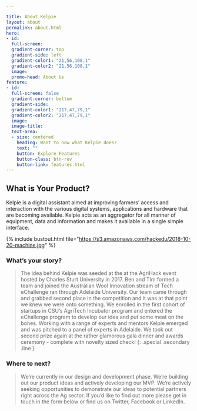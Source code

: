 ```yaml
---

title: About Kelpie
layout: about
permalink: about.html
hero:
- id:
  full-screen:
  gradient-corner: top
  gradient-side: left
  gradient-color1: "21,56,108,1"
  gradient-color2: "21,56,108,1"
  image:
  promo-head: About Us
feature:
- id:
  full-screen: false
  gradient-corner: bottom
  gradient-side:
  gradient-color1: "217,47,79,1"
  gradient-color2: "217,47,79,1"
  image:
  image-title:
  text-area:
  - size: centered
    heading: Want to now what Kelpie does?
    text: ""
    button: Explore Features
    button-class: btn-rev
    button-link: features.html
---
```


## What is Your Product?

Kelpie is a digital assistant aimed at improving farmers’ access and interaction with the various digital systems, applications and hardware that are becoming available. Kelpie acts as an aggregator for all manner of equipment, data and information and makes it available in a single simple interface.

{% include bustout.html file="https://s3.amazonaws.com/hackedu/2018-10-20-machine.jpg" %}

### What’s your story?

> The idea behind Kelpie was seeded at the at the AgriHack event hosted by Charles Sturt University in 2017. Ben and TIm formed a team and joined the Australian Wool Innovation stream of Tech eChallenge ran through Adelaide University. Our team came through and grabbed second place in the competition and it was at that point we knew we were onto something. We enrolled in the first cohort of startups in CSU’s AgriTech Incubator program and entered the eChallenge program to develop our idea and put some meat on the bones. Working with a range of experts and mentors Kelpie emerged and was pitched to a panel of experts in Adelaide. We took out second prize again at the rather glamorous gala dinner and awards ceremony - complete with novelty sized check!
{: .special .secondary .line }

### Where to next?

>We’re currently in our design and development phase. We’re building out our product ideas and actively developing our MVP. We’re actively seeking opportunities to demonstrate our ideas to potential partners right across the Ag sector. If you’d like to find out more please get in touch in the form below or find us on Twitter, Facebook or LinkedIn.
